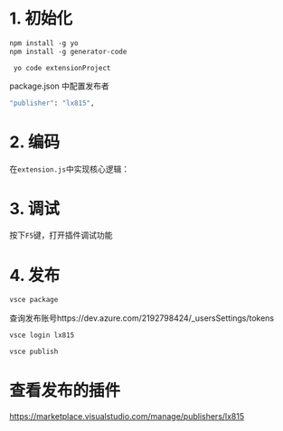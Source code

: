 # 1. 初始化

```bash
npm install -g yo
npm install -g generator-code
```

```
 yo code extensionProject
```

package.json 中配置发布者

```bash
"publisher": "lx815",
```

# 2. 编码

在`extension.js`中实现核心逻辑：

# 3. 调试

按下`F5`键，打开插件调试功能

# 4. 发布

```bash
vsce package
```

查询发布账号https://dev.azure.com/2192798424/_usersSettings/tokens

```bash
vsce login lx815
```

```bash
vsce publish
```

# 查看发布的插件

https://marketplace.visualstudio.com/manage/publishers/lx815
